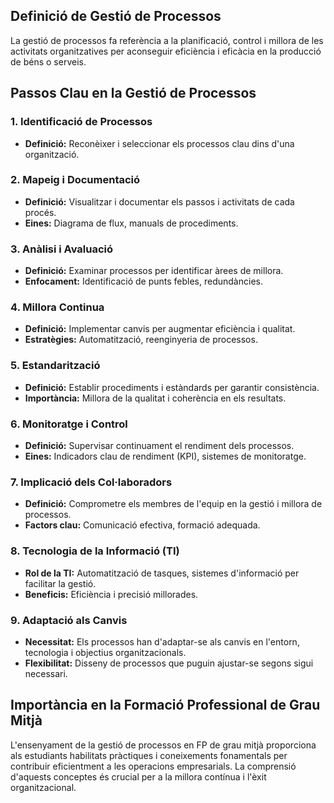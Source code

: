 
## Definició de Gestió de Processos

La gestió de processos fa referència a la planificació, control i millora de les activitats organitzatives per aconseguir eficiència i eficàcia en la producció de béns o serveis.

## Passos Clau en la Gestió de Processos

### 1. Identificació de Processos

- **Definició:** Reconèixer i seleccionar els processos clau dins d'una organització.

### 2. Mapeig i Documentació

- **Definició:** Visualitzar i documentar els passos i activitats de cada procés.
- **Eines:** Diagrama de flux, manuals de procediments.

### 3. Anàlisi i Avaluació

- **Definició:** Examinar processos per identificar àrees de millora.
- **Enfocament:** Identificació de punts febles, redundàncies.

### 4. Millora Continua

- **Definició:** Implementar canvis per augmentar eficiència i qualitat.
- **Estratègies:** Automatització, reenginyeria de processos.

### 5. Estandarització

- **Definició:** Establir procediments i estàndards per garantir consistència.
- **Importància:** Millora de la qualitat i coherència en els resultats.

### 6. Monitoratge i Control

- **Definició:** Supervisar continuament el rendiment dels processos.
- **Eines:** Indicadors clau de rendiment (KPI), sistemes de monitoratge.

### 7. Implicació dels Col·laboradors

- **Definició:** Comprometre els membres de l'equip en la gestió i millora de processos.
- **Factors clau:** Comunicació efectiva, formació adequada.

### 8. Tecnologia de la Informació (TI)

- **Rol de la TI:** Automatització de tasques, sistemes d'informació per facilitar la gestió.
- **Beneficis:** Eficiència i precisió millorades.

### 9. Adaptació als Canvis

- **Necessitat:** Els processos han d'adaptar-se als canvis en l'entorn, tecnologia i objectius organitzacionals.
- **Flexibilitat:** Disseny de processos que puguin ajustar-se segons sigui necessari.

## Importància en la Formació Professional de Grau Mitjà

L'ensenyament de la gestió de processos en FP de grau mitjà proporciona als estudiants habilitats pràctiques i coneixements fonamentals per contribuir eficientment a les operacions empresarials. La comprensió d'aquests conceptes és crucial per a la millora contínua i l'èxit organitzacional.
